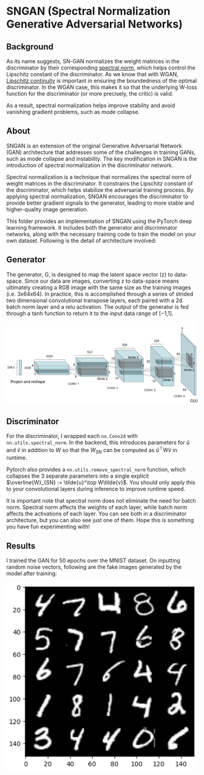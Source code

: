 # SNGAN (Spectral Normalization Generative Adversarial Networks)

## Background

As its name suggests, SN-GAN normalizes the weight matrices in the discriminator by their corresponding [spectral norm](https://calculus.subwiki.org/wiki/Spectral_norm#:~:text=The%20spectral%20norm%20of%20a,where%20denotes%20the%20Euclidean%20norm.), which helps control the Lipschitz constant of the discriminator. As we know that with WGAN, [Lipschitz continuity](https://en.wikipedia.org/wiki/Lipschitz_continuity) is important in ensuring the boundedness of the optimal discriminator. In the WGAN case, this makes it so that the underlying W-loss function for the discriminator (or more precisely, the critic) is valid.

As a result, spectral normalization helps improve stability and avoid vanishing gradient problems, such as mode collapse.


## About

SNGAN is an extension of the original Generative Adversarial Network (GAN) architecture that addresses some of the challenges in training GANs, such as mode collapse and instability. The key modification in SNGAN is the introduction of spectral normalization in the discriminator network.

Spectral normalization is a technique that normalizes the spectral norm of weight matrices in the discriminator. It constrains the Lipschitz constant of the discriminator, which helps stabilize the adversarial training process. By applying spectral normalization, SNGAN encourages the discriminator to provide better gradient signals to the generator, leading to more stable and higher-quality image generation.

This folder provides an implementation of SNGAN using the PyTorch deep learning framework. It includes both the generator and discriminator networks, along with the necessary training code to train the model on your own dataset. Following is the detail of architecture involved:

## Generator
The generator, G, is designed to map the latent space vector (z) to data-space. Since our data are images, converting z to data-space means ultimately creating a RGB image with the same size as the training images (i.e. 3x64x64). In practice, this is accomplished through a series of strided two dimensional convolutional transpose layers, each paired with a 2d batch norm layer and a relu activation. The output of the generator is fed through a tanh function to return it to the input data range of [−1,1]. 

![Generator](dcgan_generator.png)


## Discriminator

For the discriminator, I wrapped each `nn.Conv2d` with `nn.utils.spectral_norm`. In the backend, this introduces parameters for $\tilde{u}$ and $\tilde{v}$ in addition to $W$ so that the $W_{SN}$ can be computed as $\tilde{u}^\top W\tilde{v}$ in runtime.

Pytorch also provides a `nn.utils.remove_spectral_norm` function, which collapses the 3 separate parameters into a single explicit $\overline{W}_{SN} := \tilde{u}^\top W\tilde{v}$. You should only apply this to your convolutional layers during inference to improve runtime speed.

It is important note that spectral norm does not eliminate the need for batch norm. Spectral norm affects the weights of each layer, while batch norm affects the activations of each layer. You can see both in a discriminator architecture, but you can also see just one of them. Hope this is something you have fun experimenting with!

## Results

I trained the GAN for 50 epochs over the MNIST dataset. On inputting random noise vectors, following are the fake images generated by the model after training: 

![Results](fake.png)